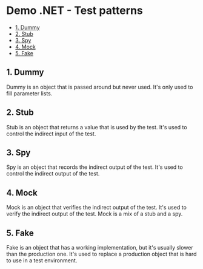 # Demo .NET - Test patterns


- [1. Dummy](#1-dummy)
- [2. Stub](#2-stub)
- [3. Spy](#3-spy)
- [4. Mock](#4-mock)
- [5. Fake](#5-fake)



## 1. Dummy

Dummy is an object that is passed around but never used. It's only used to fill parameter lists.



## 2. Stub

Stub is an object that returns a value that is used by the test. It's used to control the indirect input of the test.



## 3. Spy

Spy is an object that records the indirect output of the test. It's used to control the indirect output of the test.



## 4. Mock

Mock is an object that verifies the indirect output of the test. It's used to verify the indirect output of the test. Mock is a mix of a stub and a spy.



## 5. Fake

Fake is an object that has a working implementation, but it's usually slower than the production one. It's used to replace a production object that is hard to use in a test environment.